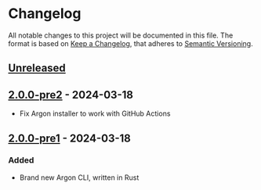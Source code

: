 # Changelog

All notable changes to this project will be documented in this file.
The format is based on [Keep a Changelog](https://keepachangelog.com/en/1.1.0/), that adheres to [Semantic Versioning](https://semver.org/spec/v2.0.0.html).

## [Unreleased]

## [2.0.0-pre2] - 2024-03-18

-   Fix Argon installer to work with GitHub Actions

## [2.0.0-pre1] - 2024-03-18

### Added

-   Brand new Argon CLI, written in Rust

[Unreleased]: https://github.com/argon-rbx/argon/compare/2.0.0-pre2...HEAD

[2.0.0-pre2]: https://github.com/argon-rbx/argon/compare/2.0.0-pre1...2.0.0-pre2

[2.0.0-pre1]: https://github.com/argon-rbx/argon/compare/3057ca895492519fc29e7ab0bd8bdebc86d3e53c...2.0.0-pre1
